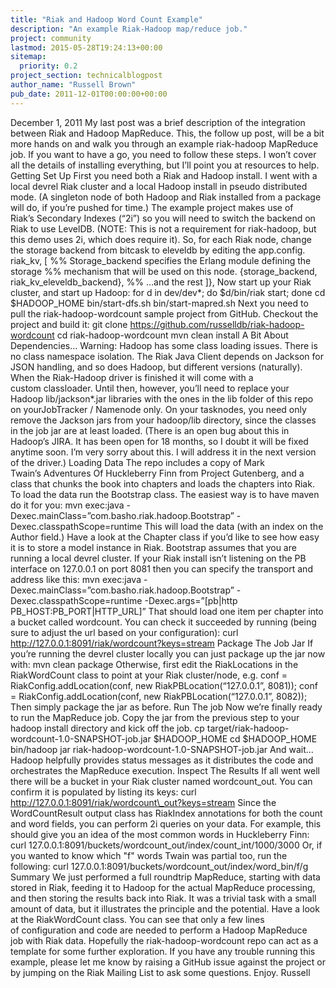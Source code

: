 ```yaml
---
title: "Riak and Hadoop Word Count Example"
description: "An example Riak-Hadoop map/reduce job."
project: community
lastmod: 2015-05-28T19:24:13+00:00
sitemap:
  priority: 0.2
project_section: technicalblogpost
author_name: "Russell Brown"
pub_date: 2011-12-01T00:00:00+00:00
---
```

December 1, 2011
My last post was a brief description of the integration between Riak and Hadoop MapReduce. This, the follow up post, will be a bit more hands on and walk you through an example riak-hadoop MapReduce job. If you want to have a go, you need to follow these steps. I won’t cover all the details of installing everything, but I’ll point you at resources to help.
Getting Set Up
First you need both a Riak and Hadoop install. I went with a local devrel Riak cluster and a local Hadoop install in pseudo distributed mode. (A singleton node of both Hadoop and Riak installed from a package will do, if you’re pushed for time.)
The example project makes use of Riak’s Secondary Indexes (“2i”) so you will need to switch the backend on Riak to use LevelDB. (NOTE: This is not a requirement for riak-hadoop, but this demo uses 2i, which does require it). So, for each Riak node, change the storage backend from bitcask to eleveldb by editing the app.config.
riak\_kv, [
%% Storage\_backend specifies the Erlang module defining the storage
%% mechanism that will be used on this node.
{storage\_backend, riak\_kv\_eleveldb\_backend},
%% …and the rest
]},
Now start up your Riak cluster, and start up Hadoop:
for d in dev/dev\*; do $d/bin/riak start; done
cd $HADOOP\_HOME
bin/start-dfs.sh
bin/start-mapred.sh
Next you need to pull the riak-hadoop-wordcount sample project from GitHub. Checkout the project and build it:
git clone https://github.com/russelldb/riak-hadoop-wordcount
cd riak-hadoop-wordcount
mvn clean install
A Bit About Dependencies…
Warning: Hadoop has some class loading issues. There is no class namespace isolation. The Riak Java Client depends on Jackson for JSON handling, and so does Hadoop, but different versions (naturally). When the Riak-Hadoop driver is finished it will come with a custom classloader. Until then, however, you’ll need to replace your Hadoop lib/jackson\*.jar libraries with the ones in the lib folder of this repo on yourJobTracker / Namenode only. On your tasknodes, you need only remove the Jackson jars from your hadoop/lib directory, since the classes in the job jar are at least loaded. (There is an open bug about this in Hadoop’s JIRA. It has been open for 18 months, so I doubt it will be fixed anytime soon. I’m very sorry about this. I will address it in the next version of the driver.)
Loading Data
The repo includes a copy of Mark Twain’s Adventures Of Huckleberry Finn from Project Gutenberg, and a class that chunks the book into chapters and loads the chapters into Riak.
To load the data run the Bootstrap class. The easiest way is to have maven do it for you:
mvn exec:java -Dexec.mainClass=”com.basho.riak.hadoop.Bootstrap”
-Dexec.classpathScope=runtime
This will load the data (with an index on the Author field.) Have a look at the Chapter class if you’d like to see how easy it is to store a model instance in Riak.
Bootstrap assumes that you are running a local devrel cluster. If your Riak install isn’t listening on the PB interface on 127.0.0.1 on port 8081 then you can specify the transport and address like this:
mvn exec:java -Dexec.mainClass=”com.basho.riak.hadoop.Bootstrap”
-Dexec.classpathScope=runtime -Dexec.args=”[pb|http PB\_HOST:PB\_PORT|HTTP\_URL]”
That should load one item per chapter into a bucket called wordcount. You can check it succeeded by running (being sure to adjust the url based on your configuration):
curl http://127.0.0.1:8091/riak/wordcount?keys=stream
Package The Job Jar
If you’re running the devrel cluster locally you can just package up the jar now with:
mvn clean package
Otherwise, first edit the RiakLocations in the RiakWordCount class to point at your Riak cluster/node, e.g.
conf = RiakConfig.addLocation(conf, new RiakPBLocation(“127.0.0.1”, 8081));
conf = RiakConfig.addLocation(conf, new RiakPBLocation(“127.0.0.1”, 8082));
Then simply package the jar as before.
Run The job
Now we’re finally ready to run the MapReduce job. Copy the jar from the previous step to your hadoop install directory and kick off the job.
cp target/riak-hadoop-wordcount-1.0-SNAPSHOT-job.jar $HADOOP\_HOME
cd $HADOOP\_HOME
bin/hadoop jar riak-hadoop-wordcount-1.0-SNAPSHOT-job.jar
And wait… Hadoop helpfully provides status messages as it distributes the code and orchestrates the MapReduce execution.
Inspect The Results
If all went well there will be a bucket in your Riak cluster named wordcount\_out. You can confirm it is populated by listing its keys:
curl http://127.0.0.1:8091/riak/wordcount\_out?keys=stream
Since the WordCountResult output class has RiakIndex annotations for both the count and word fields, you can perform 2i queries on your data. For example, this should give you an idea of the most common words in Huckleberry Finn:
curl 127.0.0.1:8091/buckets/wordcount\_out/index/count\_int/1000/3000
Or, if you wanted to know which "f" words Twain was partial too, run the following:
curl 127.0.0.1:8091/buckets/wordcount\_out/index/word\_bin/f/g
Summary
We just performed a full roundtrip MapReduce, starting with data stored in Riak, feeding it to Hadoop for the actual MapReduce processing, and then storing the results back into Riak. It was a trivial task with a small amount of data, but it illustrates the principle and the potential. Have a look at the RiakWordCount class. You can see that only a few lines of configuration and code are needed to perform a Hadoop MapReduce job with Riak data. Hopefully the riak-hadoop-wordcount repo can act as a template for some further exploration. If you have any trouble running this example, please let me know by raising a GitHub issue against the project or by jumping on the Riak Mailing List to ask some questions.
Enjoy.
Russell
